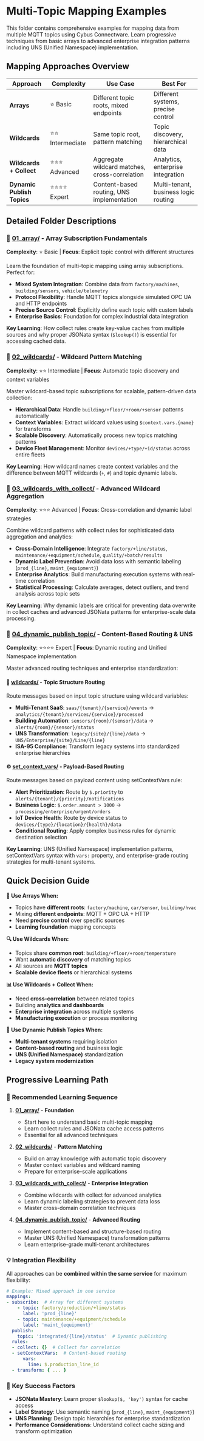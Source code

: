 # Multi-Topic Mapping Examples

This folder contains comprehensive examples for mapping data from multiple MQTT topics using Cybus Connectware. Learn progressive techniques from basic arrays to advanced enterprise integration patterns including UNS (Unified Namespace) implementation.

## Mapping Approaches Overview

| Approach | Complexity | Use Case | Best For |
|----------|------------|----------|----------|
| **Arrays** | ⭐ Basic | Different topic roots, mixed endpoints | Different systems, precise control |
| **Wildcards** | ⭐⭐ Intermediate | Same topic root, pattern matching | Topic discovery, hierarchical data |
| **Wildcards + Collect** | ⭐⭐⭐ Advanced | Aggregate wildcard matches, cross-correlation | Analytics, enterprise integration |
| **Dynamic Publish Topics** | ⭐⭐⭐⭐ Expert | Content-based routing, UNS implementation | Multi-tenant, business logic routing |

## Detailed Folder Descriptions

### 📁 [01_array/](./01_array/) - Array Subscription Fundamentals
**Complexity**: ⭐ Basic | **Focus**: Explicit topic control with different structures

Learn the foundation of multi-topic mapping using array subscriptions. Perfect for:
- **Mixed System Integration**: Combine data from `factory/machines`, `building/sensors`, `vehicle/telemetry`
- **Protocol Flexibility**: Handle MQTT topics alongside simulated OPC UA and HTTP endpoints
- **Precise Source Control**: Explicitly define each topic with custom labels
- **Enterprise Basics**: Foundation for complex industrial data integration

**Key Learning**: How collect rules create key-value caches from multiple sources and why proper JSONata syntax (`$lookup()`) is essential for accessing cached data.

### 📁 [02_wildcards/](./02_wildcards/) - Wildcard Pattern Matching  
**Complexity**: ⭐⭐ Intermediate | **Focus**: Automatic topic discovery and context variables

Master wildcard-based topic subscriptions for scalable, pattern-driven data collection:
- **Hierarchical Data**: Handle `building/+floor/+room/+sensor` patterns automatically
- **Context Variables**: Extract wildcard values using `$context.vars.{name}` for transforms
- **Scalable Discovery**: Automatically process new topics matching patterns
- **Device Fleet Management**: Monitor `devices/+type/+id/status` across entire fleets

**Key Learning**: How wildcard names create context variables and the difference between MQTT wildcards (`+`, `#`) and topic dynamic labels.

### 📁 [03_wildcards_with_collect/](./03_wildcards_with_collect/) - Advanced Wildcard Aggregation
**Complexity**: ⭐⭐⭐ Advanced | **Focus**: Cross-correlation and dynamic label strategies

Combine wildcard patterns with collect rules for sophisticated data aggregation and analytics:
- **Cross-Domain Intelligence**: Integrate `factory/+line/status`, `maintenance/+equipment/schedule`, `quality/+batch/results`
- **Dynamic Label Prevention**: Avoid data loss with semantic labeling (`prod_{line}`, `maint_{equipment}`)
- **Enterprise Analytics**: Build manufacturing execution systems with real-time correlation
- **Statistical Processing**: Calculate averages, detect outliers, and trend analysis across topic sets

**Key Learning**: Why dynamic labels are critical for preventing data overwrite in collect caches and advanced JSONata patterns for enterprise-scale data processing.

### 📁 [04_dynamic_publish_topic/](./04_dynamic_publish_topic/) - Content-Based Routing & UNS
**Complexity**: ⭐⭐⭐⭐ Expert | **Focus**: Dynamic routing and Unified Namespace implementation

Master advanced routing techniques and enterprise standardization:

#### 🔀 **[wildcards/](./04_dynamic_publish_topic/wildcards/)** - Topic Structure Routing
Route messages based on input topic structure using wildcard variables:
- **Multi-Tenant SaaS**: `saas/{tenant}/{service}/events` → `analytics/{tenant}/services/{service}/processed`
- **Building Automation**: `sensors/{room}/{sensor}/data` → `alerts/{room}/{sensor}/status`
- **UNS Transformation**: `legacy/{site}/{line}/data` → `UNS/Enterprise/{site}/Line/{line}`
- **ISA-95 Compliance**: Transform legacy systems into standardized enterprise hierarchies

#### ⚙️ **[set_context_vars/](./04_dynamic_publish_topic/set_context_vars/)** - Payload-Based Routing
Route messages based on payload content using setContextVars rule:
- **Alert Prioritization**: Route by `$.priority` to `alerts/{tenant}/{priority}/notifications`
- **Business Logic**: `$.order.amount > 1000` → `processing/enterprise/urgent/orders`
- **IoT Device Health**: Route by device status to `devices/{type}/{location}/{health}/data`
- **Conditional Routing**: Apply complex business rules for dynamic destination selection

**Key Learning**: UNS (Unified Namespace) implementation patterns, setContextVars syntax with `vars:` property, and enterprise-grade routing strategies for multi-tenant systems.

## Quick Decision Guide

**🎯 Use Arrays When:**
- Topics have **different roots**: `factory/machine`, `car/sensor`, `building/hvac`
- Mixing **different endpoints**: MQTT + OPC UA + HTTP
- Need **precise control** over specific sources
- **Learning foundation** mapping concepts

**🔍 Use Wildcards When:**
- Topics share **common root**: `building/+floor/+room/temperature`
- Want **automatic discovery** of matching topics
- All sources are **MQTT topics**
- **Scalable device fleets** or hierarchical systems

**📊 Use Wildcards + Collect When:**
- Need **cross-correlation** between related topics
- Building **analytics and dashboards**
- **Enterprise integration** across multiple systems
- **Manufacturing execution** or process monitoring

**🚀 Use Dynamic Publish Topics When:**
- **Multi-tenant systems** requiring isolation
- **Content-based routing** and business logic
- **UNS (Unified Namespace)** standardization
- **Legacy system modernization**

## Progressive Learning Path

### 🚀 **Recommended Learning Sequence**

1. **[01_array/](./01_array/)** - **Foundation** 
   - Start here to understand basic multi-topic mapping
   - Learn collect rules and JSONata cache access patterns
   - Essential for all advanced techniques

2. **[02_wildcards/](./02_wildcards/)** - **Pattern Matching**
   - Build on array knowledge with automatic topic discovery
   - Master context variables and wildcard naming
   - Prepare for enterprise-scale applications

3. **[03_wildcards_with_collect/](./03_wildcards_with_collect/)** - **Enterprise Integration**
   - Combine wildcards with collect for advanced analytics
   - Learn dynamic labeling strategies to prevent data loss
   - Master cross-domain correlation techniques

4. **[04_dynamic_publish_topic/](./04_dynamic_publish_topic/)** - **Advanced Routing**
   - Implement content-based and structure-based routing
   - Master UNS (Unified Namespace) transformation patterns
   - Learn enterprise-grade multi-tenant architectures

### 💡 **Integration Flexibility**

All approaches can be **combined within the same service** for maximum flexibility:

```yaml
# Example: Mixed approach in one service
mappings:
- subscribe:  # Array for different systems
    - topic: factory/production/+line/status
      label: 'prod_{line}'
    - topic: maintenance/+equipment/schedule  
      label: 'maint_{equipment}'
  publish:
    topic: 'integrated/{line}/status'  # Dynamic publishing
  rules:
  - collect: {}  # Collect for correlation
  - setContextVars:  # Content-based routing
      vars:
        line: $.production_line_id
  - transform: { ... }
```

### 🎯 **Key Success Factors**

- **JSONata Mastery**: Learn proper `$lookup($, 'key')` syntax for cache access
- **Label Strategy**: Use semantic naming (`prod_{line}`, `maint_{equipment}`)
- **UNS Planning**: Design topic hierarchies for enterprise standardization
- **Performance Considerations**: Understand collect cache sizing and transform optimization